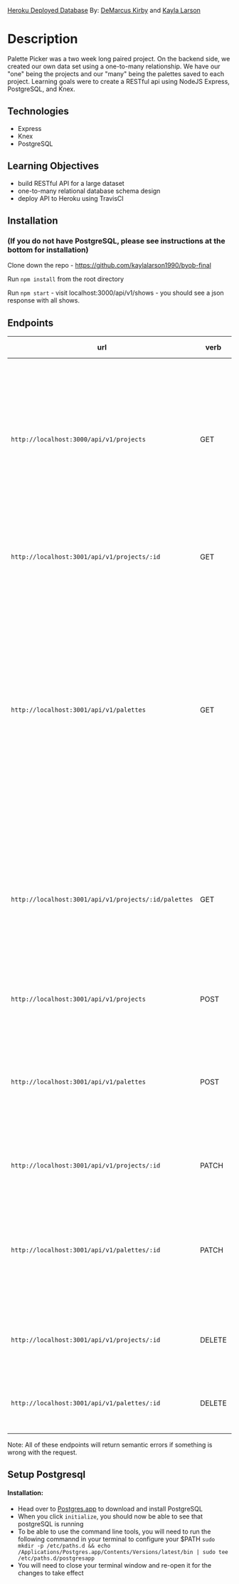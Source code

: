 [Heroku Deployed Database](https://palette-picker-dk.herokuapp.com/)
By: [DeMarcus Kirby](https://github.com/KirbyDD) and [Kayla Larson](https://github.com/kaylalarson1990)

# Description

Palette Picker was a two week long paired project. On the backend side, we created our own data set using a one-to-many relationship. We have our "one" being the projects and our "many" being the palettes saved to each project. Learning goals were to create a RESTful api using NodeJS Express, PostgreSQL, and Knex.

## Technologies

- Express
- Knex
- PostgreSQL

## Learning Objectives

- build RESTful API for a large dataset
- one-to-many relational database schema design
- deploy API to Heroku using TravisCI

## Installation
### (If you do not have PostgreSQL, please see instructions at the bottom for installation)
Clone down the repo - https://github.com/kaylalarson1990/byob-final

Run ```npm install``` from the root directory

Run ```npm start``` - visit localhost:3000/api/v1/shows - you should see a json response with all shows.

## Endpoints

| url | verb | options | sample response |
| ----|------|---------|---------------- |
| `http://localhost:3000/api/v1/projects` | GET | not needed | Array of all projects: `[{ id: 12, project_name: 'Living Room Colors', palettes: [{}] }, { id: 13, project_name: 'Master Bedroom Colors', palettes: [{}] }, { id: 14, project_name: 'Guest Bedroom Colors', palettes: [{}] }]` |
| `http://localhost:3001/api/v1/projects/:id` | GET | not needed | Array of one specific project: `[{ id: 12, project_name: 'Living Room Colors', palettes: [{}] }]` |
| `http://localhost:3001/api/v1/palettes` | GET | not needed | Array of all palettes: `[{ id: 12, palette_name: 'Inviting colors', c1: 'Blue', c2: 'Purple', c3: 'White', c4: 'Teal', c5: 'Light Yellow', proj_name: 'Living Room Colors', project_id: 12 }, { id: 13, palette_name: 'Cool colors', c1: 'Blue', c2: 'Grey', c3: 'White', c4: 'Teal', c5: 'Light Grey', proj_name: 'Master bedroom Colors', project_id: 13 }]` |
| `http://localhost:3001/api/v1/projects/:id/palettes` | GET | not needed | Array of palettes for one specific project: `[{ id: 12, palette_name: 'Inviting colors', c1: 'Blue', c2: 'Purple', c3: 'White', c4: 'Teal', c5: 'Light Yellow', proj_name: 'Living Room Colors', project_id: 12 }]` |
| `http://localhost:3001/api/v1/projects` | POST | `{ project_name: <String>, palettes: <String> }` | New project: `{ project_name: 'Bathroom Colors', palettes: [{}] }` |
| `http://localhost:3001/api/v1/palettes` | POST | `{ palette_name: <String>, c1: <String>, c2: <String>, c3: <String>, c4: <String>, c5: <String>, proj_name: <String>, project_id: <Integer> }` | New palette: `{ palette_name: 'Dark Colors', c1: 'Black', c2: 'Navy Blue', c3: 'Grey', c4: 'Maroon', c5: 'White', proj_name: 'Bathroom Colors', project_id: 15 }` |
| `http://localhost:3001/api/v1/projects/:id` | PATCH | not needed | Update project: `{ project_name: 'Bathroom Colors', palettes: [{}] }` |
| `http://localhost:3001/api/v1/palettes/:id` | PATCH | not needed | Update palette: `{ palette_name: 'Dark Colors', c1: 'Black', c2: 'Navy Blue', c3: 'Grey', c4: 'Maroon', c5: 'White', proj_name: 'Bathroom Colors', project_id: 15 }` |
| `http://localhost:3001/api/v1/projects/:id` | DELETE | not needed | `{ success: 'You have successfully deleted the projects and palettes associated with the id of 1' }` |
| `http://localhost:3001/api/v1/palettes/:id` | DELETE | not needed | `success: 'You have successfully deleted the palette associated with the id of 1' }` |


Note: All of these endpoints will return semantic errors if something is wrong with the request.


## Setup Postgresql

#### Installation:
* Head over to [Postgres.app](http://postgresapp.com/) to download and install PostgreSQL
* When you click `initialize`, you should now be able to see that postgreSQL is running
* To be able to use the command line tools, you will need to run the following commannd in your terminal to configure your $PATH `sudo mkdir -p /etc/paths.d && echo /Applications/Postgres.app/Contents/Versions/latest/bin | sudo tee /etc/paths.d/postgresapp`
* You will need to close your terminal window and re-open it for the changes to take effect

